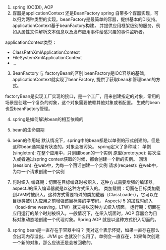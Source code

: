 1. spring IOC(DI), AOP
2. 容器是applicationContext 还是BeanFactory
spring 自带多个容器实现，可以归为两种类型的实现。beanFactory是最简单的容器，提供基本的DI支持。applicationContext基于beanFactory构建，
并提供应用框架级别的服务，例如从属性文件解析文本信息以及发布应用事件给感兴趣的事件监听者。 

applicationContext类型：
- ClassPathXmlApplicationContext
- FileSystemXmlApplicationContext
- ...

3. BeanFactory 与 factoryBean的区别
beanFactory是IOC容器的基础，applicationContext就实现了beanFactory, 提供了获取bean和管理bean的方式。

factoryBean是实现工厂实现的接口，是一个工厂，用来创建指定的对象，常用的场景是创建一个复杂的对象，这个对象需要依赖其他对象或者配置。
生成的bean也受beanFactory管理。

4. spring是如何解决bean的相互依赖的
5. bean的生命周期

6. bean的作用域
默认情况下，spring中的bean都是以单例的形式创建的。但是这种bean通常是有状态的，对象会被污染。
spring定义了多种域：
单例(singleton): 在整个应用中，只创建bean的一个实例
原型(prototype): 每次注入或者通过spring context获取的时候，都会创建一个新的实例。
回话(session): 在web中，为每一个回话创建一个实例
请求(request): 在web中，为每一个请求创建一个实例

7. 何时织入
编译期：切面在目标编译时被织入，这种方式需要增强的编译器。aspectJ的织入编译器就是以这种方式织入的。
类加载期：切面在目标类加载到JVM时被织入，这种方式需要特殊的类加载器（ClassLoader），它可以在目标类被引入应用之前增强该目标类的字节码。
AspectJ 5 的加载时织入（load-time weaving，LTW）就支持以这种方式织入切面。
运行期：切面在应用运行的某个时刻被织入。一般情况下，在织入切面时，AOP 容器会为目标对象动态地创建一个代理对象。Spring AOP 就是以这种方式织入切面的。

8. spring bean是一直存在于容器中吗？
 我对这个表示怀疑，如果一直存在那么会出现内存溢出，JVM gc 也就没什么用了。单例会一直存在，如果每次创建一个新的对象，那么应该还是会被回收的。